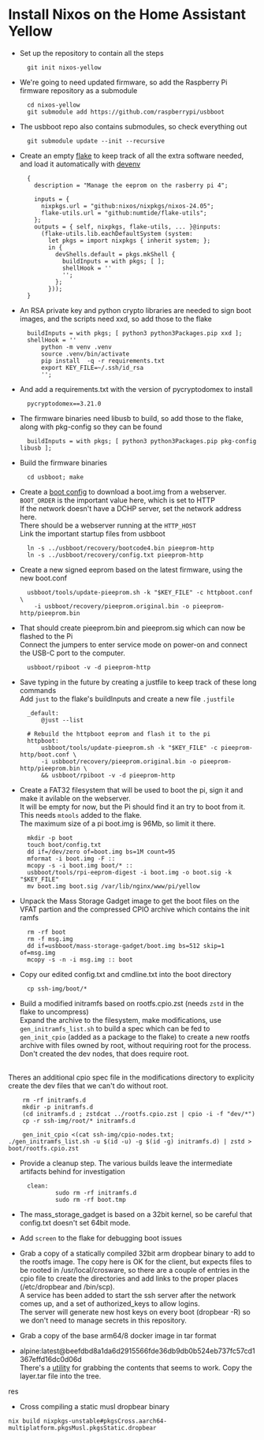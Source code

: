 # Install Nixos on the Home Assistant Yellow
* Set up the repository to contain all the steps

        git init nixos-yellow


* We're going to need updated firmware, so add the Raspberry Pi firmware repository as a submodule

        cd nixos-yellow
        git submodule add https://github.com/raspberrypi/usbboot

* The usbboot repo also contains submodules, so check everything out

        git submodule update --init --recursive

* Create an empty [flake](../flake.nix) to keep track of all the extra software needed, and load it automatically with [devenv](../.envrc)

        {
          description = "Manage the eeprom on the rasberry pi 4";

          inputs = {
            nixpkgs.url = "github:nixos/nixpkgs/nixos-24.05";
            flake-utils.url = "github:numtide/flake-utils";
          };
          outputs = { self, nixpkgs, flake-utils, ... }@inputs:
            (flake-utils.lib.eachDefaultSystem (system:
              let pkgs = import nixpkgs { inherit system; };
              in {
                devShells.default = pkgs.mkShell {
                  buildInputs = with pkgs; [ ];
                  shellHook = ''
                  '';
                };
              }));
        }

* An RSA private key and python crypto libraries are needed to sign boot images,  and
the scripts need xxd, so add those to the flake

        buildInputs = with pkgs; [ python3 python3Packages.pip xxd ];
        shellHook = ''
            python -m venv .venv
            source .venv/bin/activate
            pip install  -q -r requirements.txt
            export KEY_FILE=~/.ssh/id_rsa
            '';
        
* And add a requirements.txt with the version of pycryptodomex to install

        pycryptodomex==3.21.0


* The firmware binaries need libusb to build, so add those to the flake, along with pkg-config so they can be found

        buildInputs = with pkgs; [ python3 python3Packages.pip pkg-config libusb ];

* Build the firmware binaries

        cd usbboot; make


* Create a [boot config](../pieeprom-http/boot.conf) to download a boot.img from a webserver.<br>
``BOOT_ORDER`` is the important value here, which is set to HTTP<br>
If the network doesn't have a DCHP server, set the network address here.<br>
There should be a webserver running at the ``HTTP_HOST``<br>
Link the important startup files from usbboot

        ln -s ../usbboot/recovery/bootcode4.bin pieeprom-http
        ln -s ../usbboot/recovery/config.txt pieeprom-http

* Create a new signed eeprom based on the latest firmware, using the new boot.conf

        usbboot/tools/update-pieeprom.sh -k "$KEY_FILE" -c httpboot.conf \
          -i usbboot/recovery/pieeprom.original.bin -o pieeprom-http/pieeprom.bin 

* That should create pieeprom.bin and pieeprom.sig which can now be flashed to the Pi<br>
Connect the jumpers to enter service mode on power-on and connect the USB-C port to the computer.

        usbboot/rpiboot -v -d pieeprom-http


* Save typing in the future by creating a justfile to keep track of these long commands<br>
Add ``just`` to the flake's buildInputs and create a new file ``.justfile``

        _default:
            @just --list

        # Rebuild the httpboot eeprom and flash it to the pi
        httpboot:
            usbboot/tools/update-pieeprom.sh -k "$KEY_FILE" -c pieeprom-http/boot.conf \
            -i usbboot/recovery/pieeprom.original.bin -o pieeprom-http/pieeprom.bin \
            && usbboot/rpiboot -v -d pieeprom-http

* Create a FAT32 filesystem that will be used to boot the pi, sign it and make it 
avilable on the webserver.<br>
It will be empty for now, but the Pi should find it an try to boot from it.<br>
This needs ``mtools`` added to the flake.<br>
The maximum size of a pi boot.img is 96Mb, so limit it there.

        mkdir -p boot
        touch boot/config.txt
        dd if=/dev/zero of=boot.img bs=1M count=95
        mformat -i boot.img -F ::
        mcopy -s -i boot.img boot/* ::
        usbboot/tools/rpi-eeprom-digest -i boot.img -o boot.sig -k "$KEY_FILE"
        mv boot.img boot.sig /var/lib/nginx/www/pi/yellow

* Unpack the Mass Storage Gadget image to get the boot files on 
the VFAT partion and the compressed CPIO archive which contains the 
init ramfs
    
        rm -rf boot
        rm -f msg.img
        dd if=usbboot/mass-storage-gadget/boot.img bs=512 skip=1 of=msg.img
        mcopy -s -n -i msg.img :: boot

* Copy our edited config.txt and cmdline.txt into the boot directory

        cp ssh-img/boot/*

* Build a modified initramfs based on rootfs.cpio.zst 
(needs ``zstd`` in the flake to uncompress)<br>
Expand the archive to the filesystem, make modifications, 
use ``gen_initramfs_list.sh`` to build a spec which can be 
fed to ``gen_init_cpio`` (added as a package to the flake)
to create a new rootfs archive
with files owned by root, without requiring root for the 
process. Don't created the dev nodes, that does require root.<br>
<br>
Theres an additional cpio spec file in the modifications directory
to explicity create the dev files that we can't do without root.


        rm -rf initramfs.d
        mkdir -p initramfs.d
        (cd initramfs.d ; zstdcat ../rootfs.cpio.zst | cpio -i -f "dev/*")
        cp -r ssh-img/root/* initramfs.d

        gen_init_cpio <(cat ssh-img/cpio-nodes.txt; ./gen_initramfs_list.sh -u $(id -u) -g $(id -g) initramfs.d) | zstd > boot/rootfs.cpio.zst


* Provide a cleanup step.  The various builds leave the intermediate artifacts behind for investigation

        clean:
                sudo rm -rf initramfs.d
                sudo rm -rf boot.tmp
                
* The mass_storage_gadget is based on a 32bit kernel, so be careful that config.txt
doesn't set 64bit mode.

* Add ``screen`` to the flake for debugging boot issues


* Grab a copy of a statically compiled 32bit arm dropbear binary to add to the 
rootfs image.  The copy here is OK for the client, but expects files to be rooted
in /usr/local/crosware, so there are a couple of entries in the cpio file to create
the directories and add links to the proper places (/etc/dropbear and /bin/scp).<br>
A service has been added to start the ssh server after the network comes up, and a set
of authorized_keys to allow logins.<br>
The server will generate new host keys on every boot (dropbear -R) so we don't need
to manage secrets in this repository.


* Grab a copy of the base arm64/8 docker image in tar format
 * alpine:latest@beefdbd8a1da6d2915566fde36db9db0b524eb737fc57cd1367effd16dc0d06d<br>
There's a [utility](https://raw.githubusercontent.com/moby/moby/master/contrib/download-frozen-image-v2.sh) 
for grabbing the contents that seems to work.  Copy the layer.tar file into the tree.

 res
* Cross compiling a static musl dropbear binary

```nix build nixpkgs-unstable#pkgsCross.aarch64-multiplatform.pkgsMusl.pkgsStatic.dropbear```

